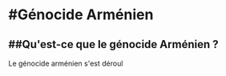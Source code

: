 #Génocide Arménien
======

##Qu'est-ce que le génocide Arménien ?
------
Le génocide arménien s'est déroul
